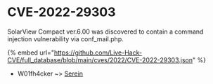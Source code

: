 # CVE-2022-29303

SolarView Compact ver.6.00 was discovered to contain a command injection vulnerability via conf_mail.php.

{% embed url="https://github.com/Live-Hack-CVE/full_database/blob/main/cves/2022/CVE-2022-29303.json" %}


* W01fh4cker ~> [Serein](https://zeste.alice-snow.ru/2022/database/cve-2022-29303/serein-w01fh4cker)